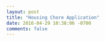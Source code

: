 ```yaml
---
layout: post
title: "Housing Chore Application"
date: 2016-04-29 10:38:06 -0700
comments: false
---
```


